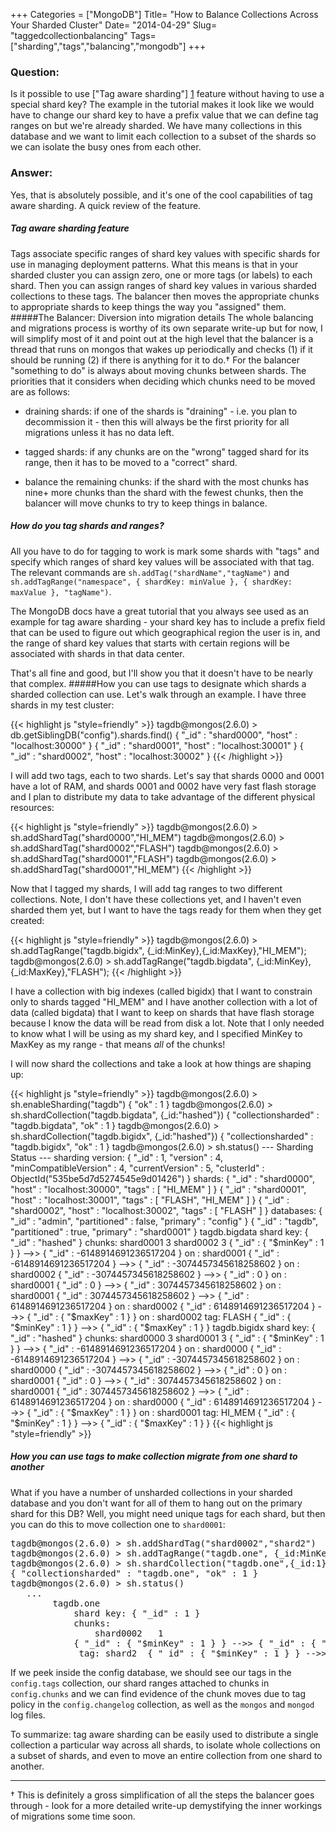 +++
Categories = ["MongoDB"]
Title= "How to Balance Collections Across Your Sharded Cluster"
Date= "2014-04-29"
Slug= "taggedcollectionbalancing"
Tags= ["sharding","tags","balancing","mongodb"]
+++

### Question:

Is it possible to use ["Tag aware sharding"] [1]  feature without having to use a special shard key?  The example in the tutorial makes it look like we would have to change our shard key to have a prefix value that we can define tag ranges on but we're already sharded.  We have many collections in this database and we want to limit each collection to a subset of the shards so we can isolate the busy ones from each other.

### Answer:

Yes, that is absolutely possible, and it's one of the cool capabilities of tag aware sharding.   A quick review of the feature.

##### Tag aware sharding feature
Tags associate specific ranges of shard key values with specific shards for use in managing deployment patterns.
What this means is that in your sharded cluster you can assign zero, one or more tags (or labels) to each shard.  Then you can assign ranges of shard key values in various sharded collections to these tags.  The balancer then moves the appropriate chunks to appropriate shards to keep things the way you "assigned" them. 
#####The Balancer: Diversion into migration details
The whole balancing and migrations process is worthy of its own separate write-up but for now, I will simplify most of it and point out at the high level that the balancer is a thread that runs on mongos that wakes up periodically and checks (1) if it should be running (2) if there is anything for it to do.†  For the balancer "something to do" is always about moving chunks between shards.  The priorities that it considers when deciding which chunks need to be moved are as follows:

- draining shards: if one of the shards is "draining" - i.e. you plan to decommission it - then this will always be the first priority for all migrations unless it has no data left.

- tagged shards: if any chunks are on the "wrong" tagged shard for  its range, then it has to be moved to a "correct" shard.

- balance the remaining chunks: if the shard with the most chunks has nine+ more chunks than the shard with the fewest chunks, then the balancer will move chunks to try to keep things in balance.

##### How do you tag shards and ranges?
All you have to do for tagging to work is mark some shards with "tags" and specify which ranges of shard key values will be associated with that tag.   The relevant commands are `sh.addTag("shardName","tagName")` and `sh.addTagRange("namespace", { shardKey: minValue }, { shardKey: maxValue }, "tagName")`.

The MongoDB docs have a great tutorial that you always see used as an example for tag aware sharding - your shard key has to include a prefix field that can be used to figure out which geographical region the user is in, and the range of shard key values that starts with certain regions will be associated with shards in that data center.

That's all fine and good, but I'll show you that it doesn't have to be nearly that complex.
#####How you can use tags to designate which shards a sharded collection can use.
Let's walk through an example.   I have three shards in my test cluster:

{{< highlight js "style=friendly" >}}
    tagdb@mongos(2.6.0) > db.getSiblingDB("config").shards.find()
    { "_id" : "shard0000", "host" : "localhost:30000" }
    { "_id" : "shard0001", "host" : "localhost:30001" }
    { "_id" : "shard0002", "host" : "localhost:30002" }
{{< /highlight >}}

I will add two tags, each to two shards.  Let's say that shards 0000 and 0001 have a lot of RAM, and shards 0001 and 0002 have very fast flash storage and I plan to distribute my data to take advantage of the different physical resources:

{{< highlight js "style=friendly" >}}
    tagdb@mongos(2.6.0) > sh.addShardTag("shard0000","HI_MEM")
    tagdb@mongos(2.6.0) > sh.addShardTag("shard0002","FLASH")
    tagdb@mongos(2.6.0) > sh.addShardTag("shard0001","FLASH")
    tagdb@mongos(2.6.0) > sh.addShardTag("shard0001","HI_MEM")
{{< /highlight >}}

Now that I tagged my shards, I will add tag ranges to two different collections.  Note, I don't have these collections yet, and I haven't even sharded them yet, but I want to have the tags ready for them when they get created:

{{< highlight js "style=friendly" >}}
    tagdb@mongos(2.6.0) > sh.addTagRange("tagdb.bigidx", {_id:MinKey},{_id:MaxKey},"HI_MEM");
    tagdb@mongos(2.6.0) > sh.addTagRange("tagdb.bigdata", {_id:MinKey},{_id:MaxKey},"FLASH");
{{< /highlight >}}

I have a collection with big indexes (called bigidx) that I want to constrain only to shards tagged "HI_MEM" and I have another collection with a lot of data (called bigdata) that I want to keep on shards that have flash storage because I know the data will be read from disk a lot.  Note that I only needed to know what I will be using as my shard key, and I specified MinKey to MaxKey as my range - that means *all* of the chunks!

I will now shard the collections and take a look at how things are shaping up:

{{< highlight js "style=friendly" >}}
tagdb@mongos(2.6.0) > sh.enableSharding("tagdb")
{ "ok" : 1 }
tagdb@mongos(2.6.0) > sh.shardCollection("tagdb.bigdata", {_id:"hashed"})
{ "collectionsharded" : "tagdb.bigdata", "ok" : 1 }
tagdb@mongos(2.6.0) > sh.shardCollection("tagdb.bigidx", {_id:"hashed"})
{ "collectionsharded" : "tagdb.bigidx", "ok" : 1 }
tagdb@mongos(2.6.0) > sh.status()
--- Sharding Status ---
  sharding version: {
	"_id" : 1,
	"version" : 4,
	"minCompatibleVersion" : 4,
	"currentVersion" : 5,
	"clusterId" : ObjectId("535be5d7d5274545e9d01426")
  }
  shards:
	{  "_id" : "shard0000",  "host" : "localhost:30000",  "tags" : [ "HI_MEM" ] }
	{  "_id" : "shard0001",  "host" : "localhost:30001",  "tags" : [ "FLASH", "HI_MEM" ] }
	{  "_id" : "shard0002",  "host" : "localhost:30002",  "tags" : [ "FLASH" ] }
  databases:
	{  "_id" : "admin",  "partitioned" : false,  "primary" : "config" }
	{  "_id" : "tagdb",  "partitioned" : true,  "primary" : "shard0001" }
		tagdb.bigdata
			shard key: { "_id" : "hashed" }
			chunks:
				shard0001	3
				shard0002	3
			{ "_id" : { "$minKey" : 1 } } -->> { "_id" : -6148914691236517204 } on : shard0001
			{ "_id" : -6148914691236517204 } -->> { "_id" : -3074457345618258602 } on : shard0002
			{ "_id" : -3074457345618258602 } -->> { "_id" : 0 } on : shard0001
			{ "_id" : 0 } -->> { "_id" : 3074457345618258602 } on : shard0001
			{ "_id" : 3074457345618258602 } -->> { "_id" : 6148914691236517204 } on : shard0002
			{ "_id" : 6148914691236517204 } -->> { "_id" : { "$maxKey" : 1 } } on : shard0002
			 tag: FLASH  { "_id" : { "$minKey" : 1 } } -->> { "_id" : { "$maxKey" : 1 } }
		tagdb.bigidx
			shard key: { "_id" : "hashed" }
			chunks:
				shard0000	3
				shard0001	3
			{ "_id" : { "$minKey" : 1 } } -->> { "_id" : -6148914691236517204 } on : shard0000
			{ "_id" : -6148914691236517204 } -->> { "_id" : -3074457345618258602 } on : shard0000
			{ "_id" : -3074457345618258602 } -->> { "_id" : 0 } on : shard0001
			{ "_id" : 0 } -->> { "_id" : 3074457345618258602 } on : shard0001
			{ "_id" : 3074457345618258602 } -->> { "_id" : 6148914691236517204 } on : shard0000
			{ "_id" : 6148914691236517204 } -->> { "_id" : { "$maxKey" : 1 } } on : shard0001
			 tag: HI_MEM  { "_id" : { "$minKey" : 1 } } -->> { "_id" : { "$maxKey" : 1 } }
{{< highlight js "style=friendly" >}}

##### How you can use tags to make collection migrate from one shard to another
What if you have a number of unsharded collections in your sharded database and you don't want for all of them to hang out on the primary shard for this DB?   Well, you might need unique tags for each shard, but then you can do this to move collection one to `shard0001`:
 
<pre class="prettyprint lang-js">
tagdb@mongos(2.6.0) > sh.addShardTag("shard0002","shard2")
tagdb@mongos(2.6.0) > sh.addTagRange("tagdb.one", {_id:MinKey},{_id:MaxKey},"shard2")
tagdb@mongos(2.6.0) > sh.shardCollection("tagdb.one",{_id:1})
{ "collectionsharded" : "tagdb.one", "ok" : 1 }
tagdb@mongos(2.6.0) > sh.status()
   ...
 		tagdb.one
			shard key: { "_id" : 1 }
			chunks:
				shard0002	1
			{ "_id" : { "$minKey" : 1 } } -->> { "_id" : { "$maxKey" : 1 } } on : shard0002
			 tag: shard2  { "_id" : { "$minKey" : 1 } } -->> { "_id" : { "$maxKey" : 1 } }
</pre>

If we peek inside the config database, we should see our tags in the `config.tags` collection, our shard ranges attached to chunks in `config.chunks` and we can find evidence of the chunk moves due to tag policy in the `config.changelog` collection, as well as the `mongos` and `mongod` log files.

To summarize: tag aware sharding can be easily used to distribute a single collection a particular way across all shards,  to isolate whole collections on a subset of shards, and even to move an entire collection from one shard to another.

---

† This is definitely a gross simplification of all the steps the balancer goes through - look for a more detailed write-up demystifying the inner workings of migrations some time soon.

[1]: http://docs.mongodb.org/manual/core/tag-aware-sharding/
